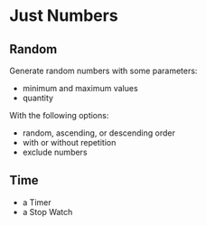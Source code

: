 # Just Numbers

## Random

Generate random numbers with some parameters:
- minimum and maximum values
- quantity

With the following options:
- random, ascending, or descending order
- with or without repetition
- exclude numbers

## Time

- a Timer
- a Stop Watch